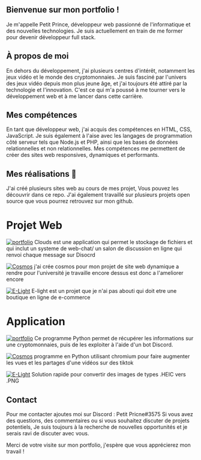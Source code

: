 
## Bienvenue sur mon portfolio !

Je m'appelle Petit Prince, développeur web passionné de l'informatique et des nouvelles technologies. Je suis actuellement en train de me former pour devenir développeur full stack.

## À propos de moi
En dehors du développement, j'ai plusieurs centres d'intérêt, notamment les jeux vidéo et le monde des cryptomonnaies. Je suis fasciné par l'univers des jeux vidéo depuis mon plus jeune âge, et j'ai toujours été attiré par la technologie et l'innovation. C'est ce qui m'a poussé à me tourner vers le développement web et à me lancer dans cette carrière.

## Mes compétences
En tant que développeur web, j'ai acquis des compétences en HTML, CSS, JavaScript. Je suis également à l'aise avec les langages de programmation côté serveur tels que Node.js et PHP, ainsi que les bases de données relationnelles et non relationnelles. Mes compétences me permettent de créer des sites web responsives, dynamiques et performants.

## Mes réalisations 🔗 
J'ai créé plusieurs sites web au cours de mes projet, Vous pouvez les découvrir dans ce repo. J'ai également travaillé sur plusieurs projets open source que vous pourrez retrouvez sur mon github.


# Projet Web
[![portfolio](https://img.shields.io/badge/-Clouds-Light?style=for-the-badge&color=green)](https://spacehz.xyz/portfolio/Clouds) Clouds est une application qui permet le stockage de fichiers et qui inclut un systeme de web-chat/ un salon de discussion en ligne qui renvoi chaque message sur Disocrd

[![Cosmos](https://img.shields.io/badge/-Cosmos-Light?style=for-the-badge&color=violet)](https://spacehz.xyz/portfolio/Cosmos) j'ai crée cosmos pour mon projet de site web dynamique a rendre pour l'université je travaille encore dessus est donc a l'ameliorer encore

[![E-Light](https://img.shields.io/badge/-E--light-Light?style=for-the-badge&color=blue)](https://spacehz.xyz/portfolio/E-Light/) E-light est un projet que je n'ai pas abouti qui doit etre une boutique en ligne de e-commerce 



# Application
[![portfolio](https://img.shields.io/badge/-Crypto--Info-Light?style=for-the-badge&color=black)](https://github.com/BBgamesTV/Crypto-Info) Ce programme Python permet de récupérer les informations sur une cryptomonnaies, puis de les exploiter à l'aide d'un bot Discord.

[![Cosmos](https://img.shields.io/badge/-TikViews-Light?style=for-the-badge&color=violet)](https://github.com/BBgamesTV/TikViews) programme en Python utilisant chromium pour faire augmenter les vues et les partages d'une vidéos sur des tiktok 

[![E-Light](https://img.shields.io/badge/-HEIC--PNG-Light?style=for-the-badge&color=blue)](https://github.com/BBgamesTV/Heic-Png) Solution rapide pour convertir des images de types .HEIC vers .PNG

## Contact
Pour me contacter ajoutes moi sur Discord : Petit Pricne#3575
Si vous avez des questions, des commentaires ou si vous souhaitez discuter de projets potentiels, Je suis toujours à la recherche de nouvelles opportunités et je serais ravi de discuter avec vous.

Merci de votre visite sur mon portfolio, j'espère que vous apprécierez mon travail !
